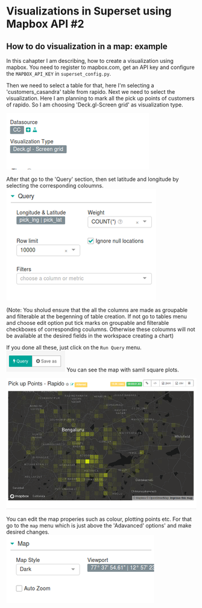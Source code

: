 # Visualizations in Superset using Mapbox API #2

## How to do visualization in a map: example
In this cahapter I am describing, how to create a visualization using mapbox. 
 You need to register to mapbox.com, get an API key and configure the
``MAPBOX_API_KEY`` in ``superset_config.py``.

Then we need to select a table for that, here I'm selecting a 'customers_casandra' table from rapido. Next we need to select the visualization. Here I am planning to mark all the pick up points of customers of rapido. So I am choosing 'Deck.gl-Screen grid' as visualization type. 

![](images/visua_type.png)

After that go to the 'Query' section, then set latitude and longitude by selecting the corresponding coloumns.
![](images/query_map.png)

(Note: You sholud ensure that the all the columns are made as groupable and filterable at the begenning of table creation. If not go to tables menu and choose edit option put tick marks on groupable and filterable checkboxes of corresponding coulumns. Otherwise these coloumns will not be available at the desired fields in the workspace creating a chart)

If you done all these, just click on the `Run Query` menu. ![](images/query.png)
You can see the map with samll square plots.



![](images/map.png)

You can edit the map properies such as colour, plotting points etc. For that go to the `map` menu which is just above the 'Adavanced' options' and make desired changes.
![](images/map_prop.png)
